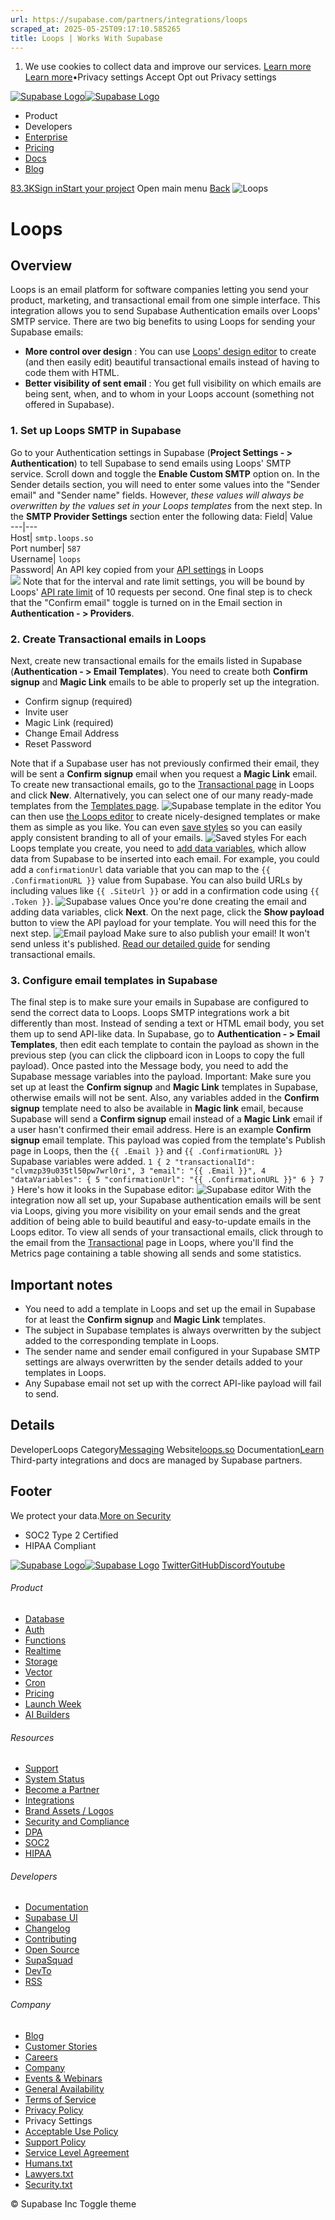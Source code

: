 ```yaml
---
url: https://supabase.com/partners/integrations/loops
scraped_at: 2025-05-25T09:17:10.585265
title: Loops | Works With Supabase
---
```


  1. We use cookies to collect data and improve our services. [Learn more](https://supabase.com/privacy#8-cookies-and-similar-technologies-used-on-our-european-services)
[Learn more](https://supabase.com/privacy#8-cookies-and-similar-technologies-used-on-our-european-services)•Privacy settings
Accept Opt out Privacy settings


[![Supabase Logo](https://supabase.com/_next/image?url=https%3A%2F%2Ffrontend-assets.supabase.com%2Fwww%2Fd218d9190b87%2F_next%2Fstatic%2Fmedia%2Fsupabase-logo-wordmark--light.daaeffd3.png&w=256&q=75&dpl=dpl_9xPTPeSUKoDuygMmT5sPj6DB4mgG)![Supabase Logo](https://supabase.com/_next/image?url=https%3A%2F%2Ffrontend-assets.supabase.com%2Fwww%2Fd218d9190b87%2F_next%2Fstatic%2Fmedia%2Fsupabase-logo-wordmark--dark.b36ebb5f.png&w=256&q=75&dpl=dpl_9xPTPeSUKoDuygMmT5sPj6DB4mgG)](https://supabase.com/)
  * Product 
  * Developers 
  * [Enterprise](https://supabase.com/enterprise)
  * [Pricing](https://supabase.com/pricing)
  * [Docs](https://supabase.com/docs)
  * [Blog](https://supabase.com/blog)


[83.3K](https://github.com/supabase/supabase)[Sign in](https://supabase.com/dashboard)[Start your project](https://supabase.com/dashboard)
Open main menu
[Back](https://supabase.com/partners/integrations)
![Loops](https://supabase.com/_next/image?url=https%3A%2F%2Fobuldanrptloktxcffvn.supabase.co%2Fstorage%2Fv1%2Fobject%2Fpublic%2Fimages%2Fintegrations%2Floops%2Flogo.png%3Ft%3D2024-11-18T09%253A19%253A41.390Z&w=128&q=75&dpl=dpl_9xPTPeSUKoDuygMmT5sPj6DB4mgG)
# Loops
## Overview
Loops is an email platform for software companies letting you send your product, marketing, and transactional email from one simple interface.
This integration allows you to send Supabase Authentication emails over Loops' SMTP service.
There are two big benefits to using Loops for sending your Supabase emails:
  * **More control over design** : You can use [Loops' design editor](https://loops.so/docs/creating-emails/editor) to create (and then easily edit) beautiful transactional emails instead of having to code them with HTML.
  * **Better visibility of sent email** : You get full visibility on which emails are being sent, when, and to whom in your Loops account (something not offered in Supabase).


### 1. Set up Loops SMTP in Supabase
Go to your Authentication settings in Supabase (**Project Settings - > Authentication**) to tell Supabase to send emails using Loops' SMTP service.
Scroll down and toggle the **Enable Custom SMTP** option on.
In the Sender details section, you will need to enter some values into the "Sender email" and "Sender name" fields. However, _these values will always be overwritten by the values set in your Loops templates_ from the next step.
In the **SMTP Provider Settings** section enter the following data:
Field| Value  
---|---  
Host| `smtp.loops.so`  
Port number| `587`  
Username| `loops`  
Password| An API key copied from your [API settings](https://app.loops.so/settings?page=api) in Loops  
![](https://obuldanrptloktxcffvn.supabase.co/storage/v1/object/public/images/integrations/loops/supabase-smtp-settings.png)
Note that for the interval and rate limit settings, you will be bound by Loops' [API rate limit](https://loops.so/docs/api-reference/intro#rate-limiting) of 10 requests per second.
One final step is to check that the "Confirm email" toggle is turned on in the Email section in **Authentication - > Providers**.
### 2. Create Transactional emails in Loops
Next, create new transactional emails for the emails listed in Supabase (**Authentication - > Email Templates**). You need to create both **Confirm signup** and **Magic Link** emails to be able to properly set up the integration.
  * Confirm signup (required)
  * Invite user
  * Magic Link (required)
  * Change Email Address
  * Reset Password


Note that if a Supabase user has not previously confirmed their email, they will be sent a **Confirm signup** email when you request a **Magic Link** email.
To create new transactional emails, go to the [Transactional page](https://app.loops.so/transactional) in Loops and click **New**. Alternatively, you can select one of our many ready-made templates from the [Templates page](https://app.loops.so/templates).
![Supabase template in the editor](https://obuldanrptloktxcffvn.supabase.co/storage/v1/object/public/images/integrations/loops/supabase-template.png)
You can then use [the Loops editor](https://loops.so/docs/creating-emails/editor) to create nicely-designed templates or make them as simple as you like.
You can even [save styles](https://loops.so/docs/creating-emails/styles#saved-styles) so you can easily apply consistent branding to all of your emails.
![Saved styles](https://obuldanrptloktxcffvn.supabase.co/storage/v1/object/public/images/integrations/loops/supabase-editor.png)
For each Loops template you create, you need to [add data variables](https://loops.so/docs/creating-emails/personalizing-emails#add-dynamic-content-to-emails), which allow data from Supabase to be inserted into each email.
For example, you could add a `confirmationUrl` data variable that you can map to the `{{ .ConfirmationURL }}` value from Supabase.
You can also build URLs by including values like `{{ .SiteUrl }}` or add in a confirmation code using `{{ .Token }}`.
![Supabase values](https://obuldanrptloktxcffvn.supabase.co/storage/v1/object/public/images/integrations/loops/supabase-values.png)
Once you're done creating the email and adding data variables, click **Next**. On the next page, click the **Show payload** button to view the API payload for your template. You will need this for the next step.
![Email payload](https://obuldanrptloktxcffvn.supabase.co/storage/v1/object/public/images/integrations/loops/supabase-payload.png)
Make sure to also publish your email! It won't send unless it's published.
[Read our detailed guide](https://loops.so/docs/transactional/guide) for sending transactional emails.
### 3. Configure email templates in Supabase
The final step is to make sure your emails in Supabase are configured to send the correct data to Loops.
Loops SMTP integrations work a bit differently than most. Instead of sending a text or HTML email body, you set them up to send API-like data.
In Supabase, go to **Authentication - > Email Templates**, then edit each template to contain the payload as shown in the previous step (you can click the clipboard icon in Loops to copy the full payload).
Once pasted into the Message body, you need to add the Supabase message variables into the payload.
Important: Make sure you set up at least the **Confirm signup** and **Magic Link** templates in Supabase, otherwise emails will not be sent.
Also, any variables added in the **Confirm signup** template need to also be available in **Magic link** email, because Supabase will send a **Confirm signup** email instead of a **Magic Link** email if a user hasn't confirmed their email address.
Here is an example **Confirm signup** email template. This payload was copied from the template's Publish page in Loops, then the `{{ .Email }}` and `{{ .ConfirmationURL }}` Supabase variables were added.
`
1
{
2
 "transactionalId": "clvmzp39u035tl50pw7wrl0ri",
3
 "email": "{{ .Email }}",
4
 "dataVariables": {
5
  "confirmationUrl": "{{ .ConfirmationURL }}"
6
 }
7
}
`
Here's how it looks in the Supabase editor:
![Supabase editor](https://obuldanrptloktxcffvn.supabase.co/storage/v1/object/public/images/integrations/loops/supabase-email.png)
With the integration now all set up, your Supabase authentication emails will be sent via Loops, giving you more visibility on your email sends and the great addition of being able to build beautiful and easy-to-update emails in the Loops editor.
To view all sends of your transactional emails, click through to the email from the [Transactional](https://app.loops.so/transactional) page in Loops, where you'll find the Metrics page containing a table showing all sends and some statistics.
## Important notes
  * You need to add a template in Loops and set up the email in Supabase for at least the **Confirm signup** and **Magic Link** templates.
  * The subject in Supabase templates is always overwritten by the subject added to the corresponding template in Loops.
  * The sender name and sender email configured in your Supabase SMTP settings are always overwritten by the sender details added to your templates in Loops.
  * Any Supabase email not set up with the correct API-like payload will fail to send.


## Details
DeveloperLoops
Category[Messaging](https://supabase.com/partners/integrations#messaging)
Website[loops.so](https://loops.so)
Documentation[Learn](https://loops.so/docs/integrations/supabase)
Third-party integrations and docs are managed by Supabase partners.
## Footer
We protect your data.[More on Security](https://supabase.com/security)
  * SOC2 Type 2 Certified
  * HIPAA Compliant


[![Supabase Logo](https://supabase.com/_next/image?url=https%3A%2F%2Ffrontend-assets.supabase.com%2Fwww%2Fd218d9190b87%2F_next%2Fstatic%2Fmedia%2Fsupabase-logo-wordmark--light.daaeffd3.png&w=384&q=75&dpl=dpl_9xPTPeSUKoDuygMmT5sPj6DB4mgG)![Supabase Logo](https://supabase.com/_next/image?url=https%3A%2F%2Ffrontend-assets.supabase.com%2Fwww%2Fd218d9190b87%2F_next%2Fstatic%2Fmedia%2Fsupabase-logo-wordmark--dark.b36ebb5f.png&w=384&q=75&dpl=dpl_9xPTPeSUKoDuygMmT5sPj6DB4mgG)](https://supabase.com/)
[Twitter](https://twitter.com/supabase)[GitHub](https://github.com/supabase)[Discord](https://discord.supabase.com/)[Youtube](https://youtube.com/c/supabase)
###### Product
  * [Database](https://supabase.com/database)
  * [Auth](https://supabase.com/auth)
  * [Functions](https://supabase.com/edge-functions)
  * [Realtime](https://supabase.com/realtime)
  * [Storage](https://supabase.com/storage)
  * [Vector](https://supabase.com/modules/vector)
  * [Cron](https://supabase.com/modules/cron)
  * [Pricing](https://supabase.com/pricing)
  * [Launch Week](https://supabase.com/launch-week)
  * [AI Builders](https://supabase.com/solutions/ai-builders)


###### Resources
  * [Support](https://supabase.com/support)
  * [System Status](https://status.supabase.com/)
  * [Become a Partner](https://supabase.com/partners)
  * [Integrations](https://supabase.com/partners/integrations)
  * [Brand Assets / Logos](https://supabase.com/brand-assets)
  * [Security and Compliance](https://supabase.com/security)
  * [DPA](https://supabase.com/legal/dpa)
  * [SOC2](https://supabase.com/security)
  * [HIPAA](https://forms.supabase.com/hipaa2)


###### Developers
  * [Documentation](https://supabase.com/docs)
  * [Supabase UI](https://supabase.com/ui)
  * [Changelog](https://supabase.com/changelog)
  * [Contributing](https://github.com/supabase/supabase/blob/master/CONTRIBUTING.md)
  * [Open Source](https://supabase.com/open-source)
  * [SupaSquad](https://supabase.com/supasquad)
  * [DevTo](https://dev.to/supabase)
  * [RSS](https://supabase.com/rss.xml)


###### Company
  * [Blog](https://supabase.com/blog)
  * [Customer Stories](https://supabase.com/customers)
  * [Careers](https://supabase.com/careers)
  * [Company](https://supabase.com/company)
  * [Events & Webinars](https://supabase.com/events)
  * [General Availability](https://supabase.com/ga)
  * [Terms of Service](https://supabase.com/terms)
  * [Privacy Policy](https://supabase.com/privacy)
  * Privacy Settings
  * [Acceptable Use Policy](https://supabase.com/aup)
  * [Support Policy](https://supabase.com/support-policy)
  * [Service Level Agreement](https://supabase.com/sla)
  * [Humans.txt](https://supabase.com/humans.txt)
  * [Lawyers.txt](https://supabase.com/lawyers.txt)
  * [Security.txt](https://supabase.com/.well-known/security.txt)


© Supabase Inc
Toggle theme


